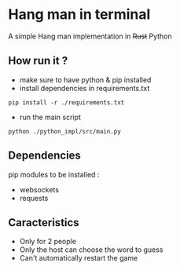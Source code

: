 # Hang man in terminal
A simple Hang man implementation in ~~Rust~~ Python

## How run it ?
- make sure to have python  & pip installed
- install dependencies in requirements.txt
```
pip install -r ./requirements.txt
```
- run the main script
```
python ./python_impl/src/main.py
```

## Dependencies
pip modules to be installed :
- websockets
- requests

## Caracteristics
- Only for 2 people
- Only the host can choose the word to guess
- Can't automatically restart the game
